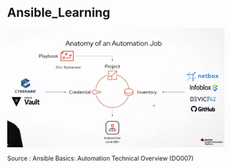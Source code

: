 # Ansible_Learning
![alt text](https://github.com/RFC6592/Ansible_Learning/blob/main/ansible_anatomy_automation_job.PNG)


Source : Ansible Basics: Automation Technical Overview (DO007)
